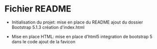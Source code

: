 # Fichier README

- Initialisation du projet:
  mise en place du README
  ajout du dossier Bootstrap 5.1.3
  création d'index.html

- Mise en place HTML:
  mise en place d'html5
  integration de bootstrap 5 dans le code
  ajout de la favicon
